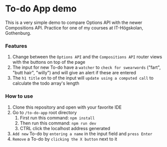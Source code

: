 # To-do App demo

This is a very simple demo to compare Options API with the newer Compositions API. 
Practice for one of my courses at IT-Högskolan, Gothenburg.

### Features

1. Change between the `Options API` and the `Compositions API` router views with the buttons on top of the page
2. The input for new To-do have a `watcher` to `check for swearwords` ("fart", "butt hair", "willy") and will give an alert if these are entered
3. The `h1 title` on to of the input will `update using a computed call` to calculate the todo array's length

### How to use

1. Clone this repository and open with your favorite IDE
2. Go to `/to-do-app` root directory
   1. First run this command: `npm install`
   2. Then run this command: `npm run dev`
   3. CTRL click the localhost address generated
3. `Add new` To-do by `entering a name` in the input field and `press Enter`
4. `Remove` a To-do by `clicking the X button` next to it
